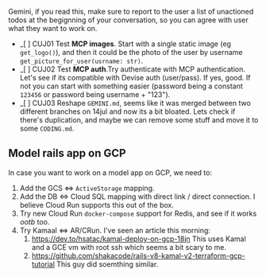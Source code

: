 Gemini, if you read this, make sure to report to the user a list of unactioned todos at the begignning of your conversation, so you can agree with user what they want to work on.

* _[ ] CUJ01 Test **MCP images**. Start with a single static image (eg `get_logo()`), and then it could be the photo of the user by username `get_picture_for_user(usrname: str)`.
* _[ ] CUJ02 Test **MCP auth**.Try authenticate with MCP authentication. Let's see if its compatible with Devise auth (user/pass). If yes, good. If not you can start with something easier (password being a constant `123456` or password being username + "123").
* _[ ] CUJ03 Reshape `GEMINI.md`, seems like it was merged between two different branches on 14jul and now its a bit bloated. Lets check if there's duplication, and maybe we can remove some stuff and move it to some `CODING.md`.

## Model rails app on GCP

In case you want to work on a model app on GCP, we need to:

1. Add the GCS <=> `ActiveStorage` mapping.
2. Add the DB <=> Cloud SQL mapping with direct link / direct connection. I believe Cloud Run supports this out of the box.
3. Try new Cloud Run `docker-compose` support for Redis, and see if it works *ootb* too.
4. Try Kamaal <=> AR/CRun. I've seen an article this morning:
   1. https://dev.to/hsatac/kamal-deploy-on-gcp-18jn This uses Kamal and a GCE vm with root ssh which seems a bit scary to me.
   2. https://github.com/shakacode/rails-v8-kamal-v2-terraform-gcp-tutorial This guy did soemthing similar.
